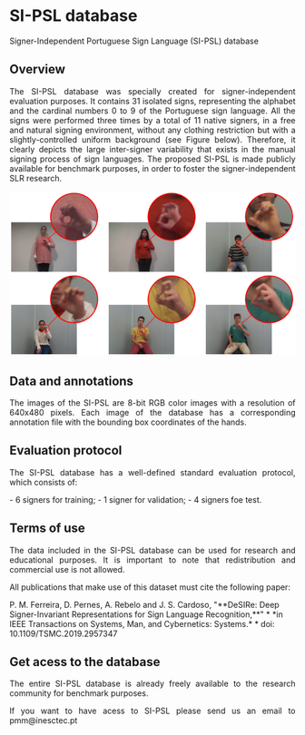 # SI-PSL database
Signer-Independent Portuguese Sign Language (SI-PSL) database

## Overview
<p align="justify">
The SI-PSL database was specially created for signer-independent evaluation purposes. It contains 31 isolated signs, representing the alphabet and the cardinal numbers 0 to 9 of the Portuguese sign language. All the signs were performed three times by a total of 11 native signers, in a free and natural signing environment, without any clothing restriction but with a slightly-controlled uniform background (see Figure below). Therefore, it clearly depicts the large inter-signer variability that exists in the manual signing process of sign languages. The proposed SI-PSL is made publicly available for benchmark purposes, in order to foster the signer-independent SLR research.
</p>

<p align="center">
<img src="SI-PSL-samples.png" width="600">
</p>

## Data and annotations
<p align="justify">
The images of the SI-PSL are 8-bit RGB color images with a resolution of 640x480 pixels. Each image of the database has a corresponding annotation file with the bounding box coordinates of the hands. 
</p>

## Evaluation protocol
<p align="justify">
The SI-PSL database has a well-defined standard evaluation protocol, which consists of:
</p>
- 6 signers for training;
- 1 signer for validation;
- 4 signers foe test.


## Terms of use
<p align="justify">
The data included in the SI-PSL database can be used for research and educational purposes. It is important to note that redistribution and commercial use is not allowed. 
</p>

<p align="justify">
All publications that make use of this dataset must cite the following paper:
</p>
P. M. Ferreira, D. Pernes, A. Rebelo and J. S. Cardoso, "**DeSIRe: Deep Signer-Invariant Representations for Sign Language Recognition,**" * *in IEEE Transactions on Systems, Man, and Cybernetics: Systems.* *
doi: 10.1109/TSMC.2019.2957347


## Get acess to the database
<p align="justify">
The entire SI-PSL database is already freely available to the research community for benchmark purposes. 
</p>
<p align="justify">
If you want to have acess to SI-PSL please send us an email to pmm@inesctec.pt
</p>




